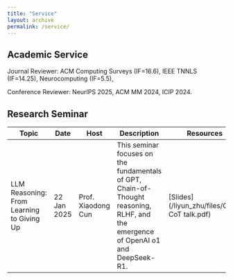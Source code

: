 ```yaml
---
title: "Service"
layout: archive
permalink: /service/
---
```

## Academic Service

Journal Reviewer: ACM Computing Surveys (IF=16.6), IEEE TNNLS (IF=14.25), Neurocomputing (IF=5.5), 

Conference Reviewer: NeurIPS 2025, ACM MM 2024, ICIP 2024.

## Research Seminar

| Topic                                                       | Date       | Host  | Description                                                                                                             | Resources                                   |
|-------------------------------------------------------------|------------|------------|---------------------------------------------------------------------------------------------------------------------|----------------------------------------------|
| LLM Reasoning: From Learning to Giving Up | 22 Jan 2025 | Prof. Xiaodong Cun | This seminar focuses on the fundamentals of GPT, Chain-of-Thought reasoning, RLHF, and the emergence of OpenAI o1 and DeepSeek-R1.  | [Slides](/liyun_zhu/files/GPT-CoT talk.pdf)|
